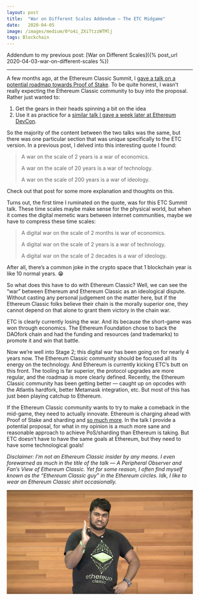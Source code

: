 ```yaml
---
layout:	post
title:	"War on Different Scales Addendum — The ETC Midgame"
date:	2020-04-05
image: /images/medium/0*o4i_ZXiTtzzWTMlj
tags: Blockchain
---
```


Addendum to my previous post: [War on Different Scales]({% post_url 2020-04-03-war-on-different-scales %})

---

A few months ago, at the Ethereum Classic Summit, I [gave a talk on a potential roadmap towards Proof of Stake](https://youtu.be/BwnQIlehGyw?t=408). To be quite honest, I wasn’t really expecting the Ethereum Classic community to buy into the proposal. Rather just wanted to:
1. Get the gears in their heads spinning a bit on the idea
2. Use it as practice for a [similar talk I gave a week later at Ethereum DevCon](https://www.youtube.com/watch?v=pSCeTOgkzE0).

So the majority of the content between the two talks was the same, but there was one particular section that was unique specifically to the ETC version. In a previous post, I delved into this interesting quote I found:

> A war on the scale of 2 years is a war of economics.
> 
> A war on the scale of 20 years is a war of technology.
> 
> A war on the scale of 200 years is a war of ideology.

Check out that post for some more explanation and thoughts on this.

Turns out, the first time I ruminated on the quote, was for this ETC Summit talk. These time scales maybe make sense for the physical world, but when it comes the digital memetic wars between internet communities, maybe we have to compress these time scales:

> A digital war on the scale of 2 months is war of economics.
> 
> A digital war on the scale of 2 years is a war of technology.
> 
> A digital war on the scale of 2 decades is a war of ideology.

After all, there’s a common joke in the crypto space that 1 blockchain year is like 10 normal years. 😁

So what does this have to do with Ethereum Classic? Well, we can see the “war” between Ethereum and Ethereum Classic as an ideological dispute. Without casting any personal judgement on the matter here, but if the Ethereum Classic folks believe their chain is the morally superior one, they cannot depend on that alone to grant them victory in the chain war.

ETC is clearly currently losing the war. And its because the short-game was won through economics. The Ethereum Foundation chose to back the DAOfork chain and had the funding and resources (and trademarks) to promote it and win that battle.

Now we’re well into Stage 2; this digital war has been going on for nearly 4 years now. The Ethereum Classic community should be focused all its energy on the technology. And Ethereum is currently kicking ETC’s butt on this front. The tooling is far superior, the protocol upgrades are more regular, and the roadmap is more clearly defined. Recently, the Ethereum Classic community has been getting better — caught up on opcodes with the Atlantis hardfork, better Metamask integration, etc. But most of this has just been playing catchup to Ethereum.

If the Ethereum Classic community wants to try to make a comeback in the mid-game, they need to actually innovate. Ethereum is charging ahead with Proof of Stake and sharding and [so much more](https://twitter.com/VitalikButerin/status/1240365047421054976). In the talk I provide a potential proposal, for what in my opinion is a much more sane and reasonable approach to achieve PoS/sharding than Ethereum is taking. But ETC doesn’t have to have the same goals at Ethereum, but they need to have some technological goals!

*Disclaimer: I’m not an Ethereum Classic insider by any means. I even forewarned as much in the title of the talk — A Peripheral Observer and Fan’s View of Ethereum Classic. Yet for some reason, I often find myself known as the “Ethereum Classic guy” in the Ethereum circles. Idk, I like to wear an Ethereum Classic shirt occasionally.*

![](/images/medium/0*o4i_ZXiTtzzWTMlj)  